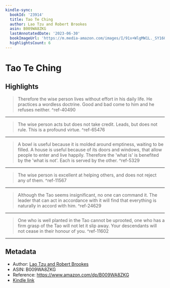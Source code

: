 ```yaml
---
kindle-sync:
  bookId: '23914'
  title: Tao Te Ching
  author: Lao Tzu and Robert Brookes
  asin: B009WA8ZKG
  lastAnnotatedDate: '2023-06-30'
  bookImageUrl: 'https://m.media-amazon.com/images/I/91x+WlgMW1L._SY160.jpg'
  highlightsCount: 6
---
```

# Tao Te Ching



## Highlights
> Therefore the wise person lives without effort in his daily life. He practices a wordless doctrine. Good and bad come to him and he refuses neither. ^ref-40490

---
> The wise person acts but does not take credit. Leads, but does not rule. This is a profound virtue. ^ref-65476

---
> A bowl is useful because it is molded around emptiness, waiting to be filled. A house is useful because of its doors and windows, that allow people to enter and live happily. Therefore the 'what is' is benefited by the 'what is not'. Each is served by the other. ^ref-5329

---
> The wise person is excellent at helping others, and does not reject any of them. ^ref-11567

---
> Although the Tao seems insignificant, no one can command it. The leader that can act in accordance with it will find that everything is naturally in accord with him. ^ref-24629

---
> One who is well planted in the Tao cannot be uprooted, one who has a firm grasp of the Tao will not let it slip away. Your descendants will not cease in their honour of you. ^ref-11602

---

## Metadata
* Author: [Lao Tzu and Robert Brookes](https://www.amazon.comundefined)
* ASIN: B009WA8ZKG
* Reference: https://www.amazon.com/dp/B009WA8ZKG
* [Kindle link](kindle://book?action=open&asin=B009WA8ZKG)
